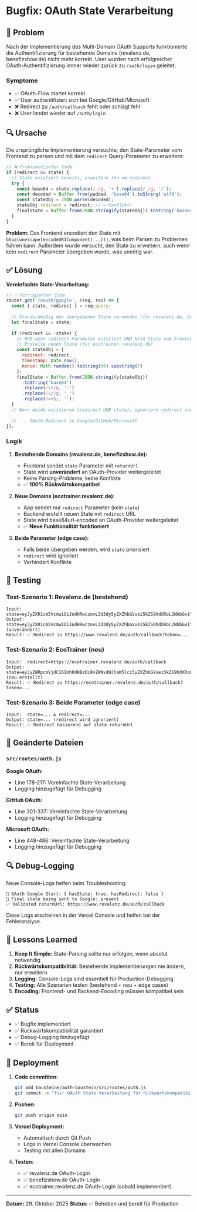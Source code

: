 # Bugfix: OAuth State Verarbeitung

## 🐛 Problem

Nach der Implementierung des Multi-Domain OAuth Supports funktionierte die Authentifizierung für bestehende Domains (revalenz.de, benefizshow.de) nicht mehr korrekt. User wurden nach erfolgreicher OAuth-Authentifizierung immer wieder zurück zu `/auth/login` geleitet.

### Symptome
- ✅ OAuth-Flow startet korrekt
- ✅ User authentifiziert sich bei Google/GitHub/Microsoft
- ❌ Redirect zu `/auth/callback` fehlt oder schlägt fehl
- ❌ User landet wieder auf `/auth/login`

## 🔍 Ursache

Die ursprüngliche Implementierung versuchte, den State-Parameter vom Frontend zu parsen und mit dem `redirect` Query-Parameter zu erweitern:

```javascript
// ❌ Problematischer Code
if (redirect && state) {
  // State existiert bereits, erweitere ihn um redirect
  try {
    const base64 = state.replace(/-/g, '+').replace(/_/g, '/');
    const decoded = Buffer.from(padded, 'base64').toString('utf8');
    const stateObj = JSON.parse(decoded);
    stateObj.redirect = redirect; // ← Konflikt!
    finalState = Buffer.from(JSON.stringify(stateObj)).toString('base64')...
  }
}
```

**Problem:** Das Frontend encodiert den State mit `btoa(unescape(encodeURIComponent(...)))`, was beim Parsen zu Problemen führen kann. Außerdem wurde versucht, den State zu erweitern, auch wenn kein `redirect` Parameter übergeben wurde, was unnötig war.

## ✅ Lösung

**Vereinfachte State-Verarbeitung:**

```javascript
// ✅ Korrigierter Code
router.get('/oauth/google', (req, res) => {
  const { state, redirect } = req.query;
  
  // Standardmäßig den übergebenen State verwenden (für revalenz.de, benefizshow.de)
  let finalState = state;
  
  if (redirect && !state) {
    // NUR wenn redirect Parameter existiert UND kein State vom Frontend
    // Erstelle neuen State (für ecotrainer.revalenz.de)
    const stateObj = {
      redirect: redirect,
      timestamp: Date.now(),
      nonce: Math.random().toString(36).substring(7)
    };
    finalState = Buffer.from(JSON.stringify(stateObj))
      .toString('base64')
      .replace(/\+/g, '-')
      .replace(/\//g, '_')
      .replace(/=+$/, '');
  }
  // Wenn beide existieren (redirect UND state), ignoriere redirect und nutze nur state
  
  // ... OAuth-Redirect zu Google/GitHub/Microsoft
});
```

### Logik

1. **Bestehende Domains (revalenz.de, benefizshow.de):**
   - Frontend sendet `state` Parameter mit `returnUrl`
   - State wird **unverändert** an OAuth-Provider weitergeleitet
   - Keine Parsing-Probleme, keine Konflikte
   - ✅ **100% Rückwärtskompatibel**

2. **Neue Domains (ecotrainer.revalenz.de):**
   - App sendet nur `redirect` Parameter (kein `state`)
   - Backend erstellt neuen State mit `redirect` URL
   - State wird base64url-encoded an OAuth-Provider weitergeleitet
   - ✅ **Neue Funktionalität funktioniert**

3. **Beide Parameter (edge case):**
   - Falls beide übergeben werden, wird `state` priorisiert
   - `redirect` wird ignoriert
   - Verhindert Konflikte

## 🧪 Testing

### Test-Szenario 1: Revalenz.de (bestehend)
```
Input:  state=eyJyZXR1cm5VcmwiOiJodHRwczovL3d3dy5yZXZhbGVuei5kZS9hdXRoL2NhbGxiYWNrIi...
Output: state=eyJyZXR1cm5VcmwiOiJodHRwczovL3d3dy5yZXZhbGVuei5kZS9hdXRoL2NhbGxiYWNrIi... (unverändert)
Result: ✅ Redirect zu https://www.revalenz.de/auth/callback?token=...
```

### Test-Szenario 2: EcoTrainer (neu)
```
Input:  redirect=https://ecotrainer.revalenz.de/auth/callback
Output: state=eyJyZWRpcmVjdCI6Imh0dHBzOi8vZWNvdHJhaW5lci5yZXZhbGVuei5kZS9hdXRoL2NhbGxiYWNrIi... (neu erstellt)
Result: ✅ Redirect zu https://ecotrainer.revalenz.de/auth/callback?token=...
```

### Test-Szenario 3: Beide Parameter (edge case)
```
Input:  state=... & redirect=...
Output: state=... (redirect wird ignoriert)
Result: ✅ Redirect basierend auf state.returnUrl
```

## 📝 Geänderte Dateien

### `src/routes/auth.js`

**Google OAuth:**
- Line 178-217: Vereinfachte State-Verarbeitung
- Logging hinzugefügt für Debugging

**GitHub OAuth:**
- Line 301-337: Vereinfachte State-Verarbeitung
- Logging hinzugefügt für Debugging

**Microsoft OAuth:**
- Line 448-486: Vereinfachte State-Verarbeitung
- Logging hinzugefügt für Debugging

## 🔍 Debug-Logging

Neue Console-Logs helfen beim Troubleshooting:

```
🚀 OAuth Google Start: { hasState: true, hasRedirect: false }
🔧 Final state being sent to Google: present
✅ Validated returnUrl: https://www.revalenz.de/auth/callback
```

Diese Logs erscheinen in der Vercel Console und helfen bei der Fehleranalyse.

## 🎯 Lessons Learned

1. **Keep It Simple:** State-Parsing sollte nur erfolgen, wenn absolut notwendig
2. **Rückwärtskompatibilität:** Bestehende Implementierungen nie ändern, nur erweitern
3. **Logging:** Console-Logs sind essentiell für Production-Debugging
4. **Testing:** Alle Szenarien testen (bestehend + neu + edge cases)
5. **Encoding:** Frontend- und Backend-Encoding müssen kompatibel sein

## ✅ Status

- ✅ Bugfix implementiert
- ✅ Rückwärtskompatibilität garantiert
- ✅ Debug-Logging hinzugefügt
- ✅ Bereit für Deployment

## 🚀 Deployment

1. **Code committen:**
   ```bash
   git add bausteine/auth-baustein/src/routes/auth.js
   git commit -m "fix: OAuth State Verarbeitung für Rückwärtskompatibilität"
   ```

2. **Pushen:**
   ```bash
   git push origin main
   ```

3. **Vercel Deployment:**
   - Automatisch durch Git Push
   - Logs in Vercel Console überwachen
   - Testing mit allen Domains

4. **Testen:**
   - ✅ revalenz.de OAuth-Login
   - ✅ benefizshow.de OAuth-Login
   - ✅ ecotrainer.revalenz.de OAuth-Login (sobald implementiert)

---

**Datum:** 29. Oktober 2025
**Status:** ✅ Behoben und bereit für Production

